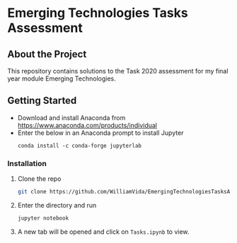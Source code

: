 # Emerging Technologies Tasks Assessment

## About the Project
This repository contains solutions to the Task 2020 assessment for my final year module Emerging Technologies.

## Getting Started
* Download and install Anaconda from https://www.anaconda.com/products/individual
* Enter the below in an Anaconda prompt to install Jupyter
  ```
  conda install -c conda-forge jupyterlab
  ```

### Installation
1. Clone the repo
   ```sh
   git clone https://github.com/WilliamVida/EmergingTechnologiesTasksAssessment
   ```
2. Enter the directory and run
   ```sh
   jupyter notebook
   ```
3. A new tab will be opened and click on ```Tasks.ipynb``` to view.
